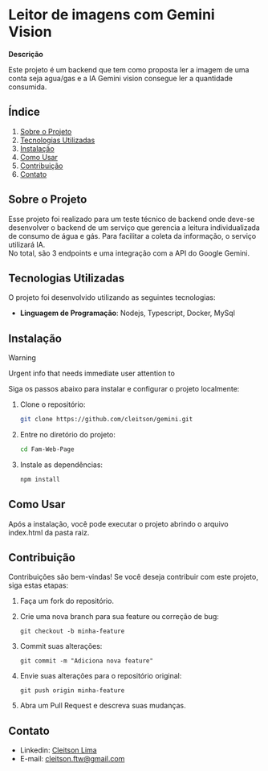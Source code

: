 # Leitor de imagens com Gemini Vision

**Descrição**

Este projeto é um backend que tem como proposta ler a imagem de uma conta seja agua/gas e a IA Gemini vision consegue ler a quantidade consumida.


## Índice

1. [Sobre o Projeto](#sobre-o-projeto)
2. [Tecnologias Utilizadas](#tecnologias-utilizadas)
3. [Instalação](#instalação)
4. [Como Usar](#como-usar)
5. [Contribuição](#contribuição)
6. [Contato](#contato)



## Sobre o Projeto

Esse projeto foi realizado para um teste técnico de backend onde deve-se desenvolver o backend de um serviço que gerencia a leitura individualizada de consumo de água e gás. Para facilitar a coleta da informação, o serviço utilizará IA. <br>
No total, são 3 endpoints e uma integração com a API do Google Gemini.


## Tecnologias Utilizadas
O projeto foi desenvolvido utilizando as seguintes tecnologias:

- **Linguagem de Programação**: Nodejs, Typescript, Docker, MySql


## Instalação

>[!WARNING]
>Urgent info that needs immediate user attention to 

Siga os passos abaixo para instalar e configurar o projeto localmente:

1. Clone o repositório:

    ```bash
    git clone https://github.com/cleitson/gemini.git
    ```

2. Entre no diretório do projeto:

    ```bash
    cd Fam-Web-Page
    ```

3. Instale as dependências:

    ```bash
    npm install
    ```

## Como Usar

Após a instalação, você pode executar o projeto abrindo o arquivo index.html da pasta raiz.

## Contribuição

Contribuições são bem-vindas! Se você deseja contribuir com este projeto, siga estas etapas:

1. Faça um fork do repositório.

2. Crie uma nova branch para sua feature ou correção de bug:

    ```
    git checkout -b minha-feature
    ```


3. Commit suas alterações:

    ```
    git commit -m "Adiciona nova feature"
    ```

4. Envie suas alterações para o repositório original:

    ```
    git push origin minha-feature
    ```
5. Abra um Pull Request e descreva suas mudanças.


## Contato

  - Linkedin: [Cleitson Lima](https://www.linkedin.com/in/cleitsonlima/)
  - E-mail: cleitson.ftw@gmail.com